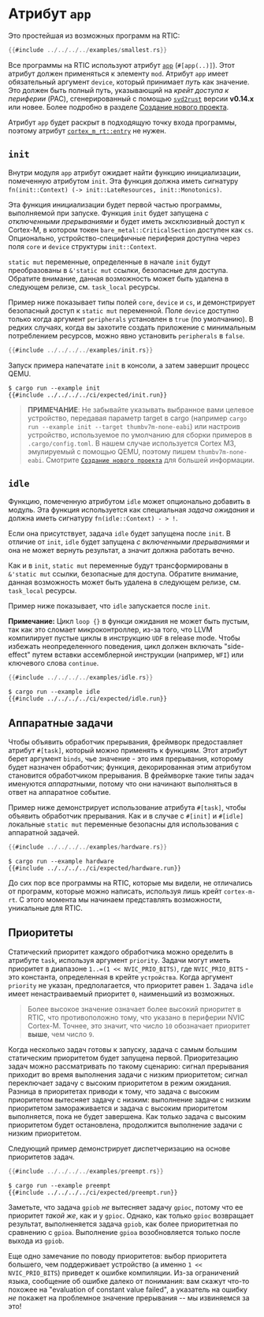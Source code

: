 # Атрибут `app`

Это простейшая из возможных программ на RTIC:

``` rust
{{#include ../../../../examples/smallest.rs}}
```

Все программы на RTIC используют атрибут [`app`] (`#[app(..)]`). Этот атрибут
должен применяться к элементу `mod`. Атрибут `app` имеет обязательный аргумент `device`,
который принимает *путь* как значение. Это должен быть полный путь, указывающий на
*крейт доступа к периферии* (PAC), сгенерированный с помощью [`svd2rust`] версии **v0.14.x**
или новее. Более подробно в разделе [Создание нового проекта](./new.md).

Атрибут `app` будет раскрыт в подходящую точку входа программы, поэтому
атрибут [`cortex_m_rt::entry`] не нужен.

[`app`]: ../../../api/cortex_m_rtic_macros/attr.app.html
[`svd2rust`]: https://crates.io/crates/svd2rust
[`cortex_m_rt::entry`]: ../../../api/cortex_m_rt_macros/attr.entry.html

## `init`

Внутри модуля `app` атрибут ожидает найти функцию инициализации, помеченную
атрибутом `init`. Эта функция должна иметь сигнатуру
`fn(init::Context) (-> init::LateResources, init::Monotonics)`.

Эта функция инициализации будет первой частью программы, выполняемой при запуске.
Функция `init` будет запущена *с отключенными прерываниями* и будет иметь эксклюзивный доступ
к Cortex-M, в котором токен `bare_metal::CriticalSection` доступен как `cs`.
Опционально, устройство-специфичные периферия доступна через поля `core` и `device` структуры
`init::Context`.

`static mut` переменные, определенные в начале `init` будут преобразованы в
`&'static mut` ссылки, безопасные для доступа. Обратите внимание, данная возможность может
быть удалена в следующем релизе, см. `task_local` ресурсы.

[`rtic::Peripherals`]: ../../api/rtic/struct.Peripherals.html

Пример ниже показывает типы полей `core`, `device` и `cs`, и демонстрирует
безопасный доступ к `static mut` переменной. Поле `device` доступно только
когда аргумент `peripherals` установлен в `true` (по умолчанию).
В редких случаях, когда вы захотите создать приложение с минимальным потреблением ресурсов,
можно явно установить `peripherals` в `false`.

``` rust
{{#include ../../../../examples/init.rs}}
```

Запуск примера напечатате `init` в консоли, а затем завершит процесс QEMU.

```  console
$ cargo run --example init
{{#include ../../../../ci/expected/init.run}}
```

> **ПРИМЕЧАНИЕ**: Не забывайте указывать выбранное вами целевое устройство, передавая параметр target
> в cargo (например `cargo run --example init --target thumbv7m-none-eabi`) или
> настроив устройство, используемое по умолчанию для сборки примеров в `.cargo/config.toml`.
> В нашем случае используется Cortex M3, эмулируемый с помощью QEMU, поэтому пишем `thumbv7m-none-eabi`.
> Смотрите [`Создание нового проекта`](./new.md) для большей информации.

## `idle`

Функцию, помеченную атрибутом `idle` может опционально добавить в модуль.
Эта функция используется как специальная *задача ожидания* и должна иметь сигнатуру
`fn(idle::Context) - > !`.

Если она присутствует, задача `idle` будет запущена после `init`. В отличие от
`init`, `idle` будет запущена *с включенными прерываниями* и она не может вернуть результат,
а значит должна работать вечно.

Как и в  `init`, `static mut` переменные будут трансформированы в `&'static mut` ссылки,
безопасные для доступа. Обратите внимание, данная возможность может
быть удалена в следующем релизе, см. `task_local` ресурсы.

Пример ниже показывает, что `idle` запускается после `init`.

**Примечание:** Цикл `loop {}` в функци ожидания не может быть пустым, так как это сломает
микроконтроллер, из-за того, что LLVM компилирует пустые циклы в инструкцию `UDF` в release mode.
Чтобы избежать неопределенного поведения, цикл должен включать "side-effect"
путем вставки ассемблерной инструкции (например, `WFI`) или ключевого слова `continue`.

``` rust
{{#include ../../../../examples/idle.rs}}
```

``` console
$ cargo run --example idle
{{#include ../../../../ci/expected/idle.run}}
```

## Аппаратные задачи

Чтобы объявить обработчик прерывания, фреймворк предоставляет атрибут `#[task]`,
который можно применять к функциям. Этот атрибут берет аргумент `binds`, чье значение -
это имя прерывания, которому будет назначен обработчик;
функция, декорированная этим атрибутом становится обработчиком прерывания.
В фреймворке такие типы задач именуются *аппаратными*, потому что они начинают
выполняться в ответ на аппаратное событие.

Пример ниже демонстрирует использование атрибута `#[task]`, чтобы объявить
обработчик прерывания. Как и в случае с `#[init]` и `#[idle]` локальные  `static
mut` переменные безопасны для использования с аппаратной задачей.

``` rust
{{#include ../../../../examples/hardware.rs}}
```

``` console
$ cargo run --example hardware
{{#include ../../../../ci/expected/hardware.run}}
```

До сих пор все программы на RTIC, которые мы видели, не отличались от программ,
которые можно написать, используя лишь крейт `cortex-m-rt`. С этого момента мы
начинаем представлять возможности, уникальные для RTIC.

## Приоритеты

Статический приоритет каждого обработчика можно оределить в атрибуте `task`, используя
аргумент `priority`. Задачи могут иметь приоритет в диапазоне `1..=(1 << NVIC_PRIO_BITS)`,
где `NVIC_PRIO_BITS` - это константа, определенная в крейте `устройства`.
Когда аргумент `priority` не указан, предполагается, что приоритет равен `1`.
Задача `idle` имеет ненастраиваемый приоритет `0`, наименьший из возможных.

> Более высокое значение означает более высокий приоритет в RTIC, что противоположно тому,
> что указано в периферии NVIC Cortex-M.
> Точнее, это значит, что число `10` обозначает приоритет **выше**, чем число `9`.

Когда несколько задач готовы к запуску, задача с самым большим статическим
приоритетом будет запущена первой. Приоритезацию задач можно рассматривать по
такому сценарию: сигнал прерывания приходит во время выполнения задачи с низким приоритетом;
сигнал переключает задачу с высоким приоритетом в режим ожидания.
Разница в приоритетах приводи к тому, что задача с высоким приоритетом вытесняет задачу с низким:
выполнение задачи с низким приоритетом замораживается и задача с высоким приоритетом выполняется,
пока не будет завершена. Как только задача с высоким приоритетом будет остановлена,
продолжится выполнение задачи с низким приоритетом.

Следующий пример демонстрирует диспетчеризацию на основе приоритетов задач.

``` rust
{{#include ../../../../examples/preempt.rs}}
```

``` console
$ cargo run --example preempt
{{#include ../../../../ci/expected/preempt.run}}
```

Заметьте, что задача `gpiob` *не* вытесняет задачу `gpioc`, потому что ее приоритет
*такой же*, как и у `gpioc`. Однако, как только `gpioc` возвращает результат,
выполненяется задача `gpiob`, как более приоритетная по сравнению с `gpioa`.
Выполнение `gpioa` возобновляется только после выхода из `gpiob`.

Еще одно замечание по поводу приоритетов: выбор приоритета большего, чем поддерживает устройство
(а именно `1 << NVIC_PRIO_BITS`) приведет к ошибке компиляции.
Из-за ограничений языка, сообщение об ошибке далеко от понимания:
вам скажут что-то похожее на "evaluation of constant value failed", а указатель на ошибку
*не* покажет на проблемное значение прерывания --
мы извиняемся за это!

